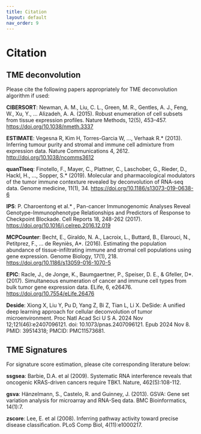 ```yaml
---
title: Citation
layout: default
nav_order: 9
---
```


# **Citation**

## TME deconvolution

Please cite the following papers appropriately for TME deconvolution algorithm if used:

**CIBERSORT**: Newman, A. M., Liu, C. L., Green, M. R., Gentles, A. J., Feng, W., Xu, Y., … Alizadeh, A. A. (2015). Robust enumeration of cell subsets from tissue expression profiles. Nature Methods, 12(5), 453–457. https://doi.org/10.1038/nmeth.3337

**ESTIMATE**: Vegesna R, Kim H, Torres-Garcia W, …, Verhaak R.* (2013). Inferring tumour purity and stromal and immune cell admixture from expression data. Nature Communications 4, 2612. http://doi.org/10.1038/ncomms3612

**quanTIseq**: Finotello, F., Mayer, C., Plattner, C., Laschober, G., Rieder, D., Hackl, H., …, Sopper, S.* (2019). Molecular and pharmacological modulators of the tumor immune contexture revealed by deconvolution of RNA-seq data. Genome medicine, 11(1), 34. https://doi.org/10.1186/s13073-019-0638-6

**IPS**: P. Charoentong et al.* , Pan-cancer Immunogenomic Analyses Reveal Genotype-Immunophenotype Relationships and Predictors of Response to Checkpoint Blockade. Cell Reports 18, 248-262 (2017). https://doi.org/10.1016/j.celrep.2016.12.019

**MCPCounter**: Becht, E., Giraldo, N. A., Lacroix, L., Buttard, B., Elarouci, N., Petitprez, F., … de Reyniès, A*. (2016). Estimating the population abundance of tissue-infiltrating immune and stromal cell populations using gene expression. Genome Biology, 17(1), 218. https://doi.org/10.1186/s13059-016-1070-5

**EPIC**: Racle, J., de Jonge, K., Baumgaertner, P., Speiser, D. E., & Gfeller, D*. (2017). Simultaneous enumeration of cancer and immune cell types from bulk tumor gene expression data. ELife, 6, e26476. https://doi.org/10.7554/eLife.26476

**Deside**: Xiong X, Liu Y, Pu D, Yang Z, Bi Z, Tian L, Li X. DeSide: A unified deep learning approach for cellular deconvolution of tumor microenvironment. Proc Natl Acad Sci U S A. 2024 Nov 12;121(46):e2407096121. doi: 10.1073/pnas.2407096121. Epub 2024 Nov 8. PMID: 39514318; PMCID: PMC11573681.

## TME Signatures

For signature score estimation, please cite corresponding literature below:

**ssgsea**: Barbie, D.A. et al (2009). Systematic RNA interference reveals that oncogenic KRAS-driven cancers require TBK1. Nature, 462(5):108-112.

**gsva**: Hänzelmann, S., Castelo, R. and Guinney, J. (2013). GSVA: Gene set variation analysis for microarray and RNA-Seq data. BMC Bioinformatics, 14(1):7.

**zscore**: Lee, E. et al (2008). Inferring pathway activity toward precise disease classification. PLoS Comp Biol, 4(11):e1000217.